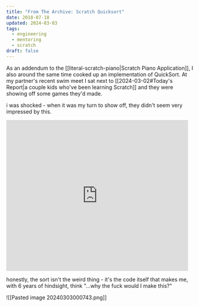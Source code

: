 ```yaml
---
title: "From The Archive: Scratch Quicksort"
date: 2018-07-18
updated: 2024-03-03
tags:
  - engineering
  - mentoring
  - scratch
draft: false
---
```

As an addendum to the [[literal-scratch-piano|Scratch Piano Application]], I also around the same time cooked up an implementation of QuickSort. At my partner's recent swim meet I sat next to [[2024-03-02#Today's Report|a couple kids who've been learning Scratch]] and they were showing off some games they'd made.

i was shocked - when it was my turn to show off, they didn't seem very impressed by this.

<iframe src="https://scratch.mit.edu/projects/236670084/embed" allowtransparency="true" width="485" height="402" frameborder="0" scrolling="no" allowfullscreen></iframe>

honestly, the sort isn't the weird thing - it's the code itself that makes me, with 6 years of hindsight, think "...why the fuck would I make this?"

![[Pasted image 20240303000743.png]]